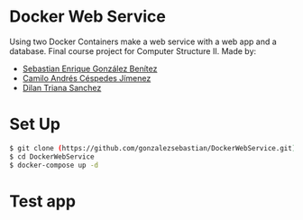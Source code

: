 # Docker Web Service
Using two Docker Containers make a web service with a web app and a database. 
Final course project for Computer Structure II.
Made by:
- [Sebastian Enrique González Benítez](https://github.com/gonzalezsebastian)
- [Camilo Andrés Céspedes Jímenez](https://github.com/Camilo-116)
- [Dilan Triana Sanchez](https://github.com/Tdilan395)

# Set Up
```sh
$ git clone (https://github.com/gonzalezsebastian/DockerWebService.git)
$ cd DockerWebService
$ docker-compose up -d
```
# Test app
